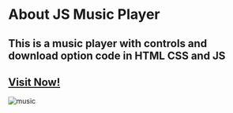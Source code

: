 # About JS Music Player
## This is a music player with controls and download option code in HTML CSS and JS
## [Visit Now!](https://js-song-player.netlify.app/)
![music](https://github.com/user-attachments/assets/9f1949cc-272d-4bcc-aebe-0b1004525019)
